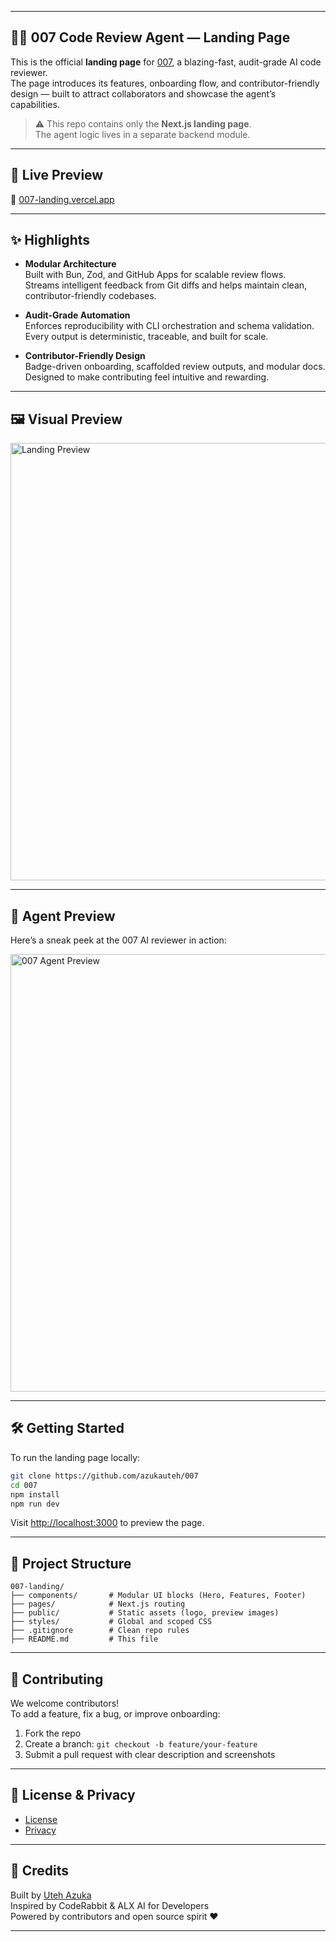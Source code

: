 

---

## 🕵️‍♀️ 007 Code Review Agent — Landing Page

This is the official **landing page** for [007](https://007-landing.vercel.app), a blazing-fast, audit-grade AI code reviewer.  
The page introduces its features, onboarding flow, and contributor-friendly design — built to attract collaborators and showcase the agent’s capabilities.

> ⚠️ This repo contains only the **Next.js landing page**.  
> The agent logic lives in a separate backend module.

---

## 🚀 Live Preview

🔗 [007-landing.vercel.app](https://007-landing.vercel.app)

---

## ✨ Highlights

- **Modular Architecture**  
  Built with Bun, Zod, and GitHub Apps for scalable review flows.  
  Streams intelligent feedback from Git diffs and helps maintain clean, contributor-friendly codebases.

- **Audit-Grade Automation**  
  Enforces reproducibility with CLI orchestration and schema validation.  
  Every output is deterministic, traceable, and built for scale.

- **Contributor-Friendly Design**  
  Badge-driven onboarding, scaffolded review outputs, and modular docs.  
  Designed to make contributing feel intuitive and rewarding.

---

## 🖼️ Visual Preview

<img src="https://i.imgur.com/qFDp4fd.png" alt="Landing Preview" width="700"/>

---

## 🧠 Agent Preview

Here’s a sneak peek at the 007 AI reviewer in action:

<img src="https://i.imgur.com/gk98LTj.png" alt="007 Agent Preview" width="700"/>

---

## 🛠️ Getting Started

To run the landing page locally:

```bash
git clone https://github.com/azukauteh/007
cd 007
npm install
npm run dev
```

Visit [http://localhost:3000](http://localhost:3000) to preview the page.

---

## 📁 Project Structure

```
007-landing/
├── components/       # Modular UI blocks (Hero, Features, Footer)
├── pages/            # Next.js routing
├── public/           # Static assets (logo, preview images)
├── styles/           # Global and scoped CSS
├── .gitignore        # Clean repo rules
├── README.md         # This file
```

---

## 👥 Contributing

We welcome contributors!  
To add a feature, fix a bug, or improve onboarding:

1. Fork the repo
2. Create a branch: `git checkout -b feature/your-feature`
3. Submit a pull request with clear description and screenshots

---

## 📄 License & Privacy

- [License](https://007-landing.vercel.app/license)
- [Privacy](https://007-landing.vercel.app/privacy)

---

## 🧠 Credits

Built by [Uteh Azuka](https://github.com/azukauteh)  
Inspired by CodeRabbit & ALX AI for Developers  
Powered by contributors and open source spirit ❤️

---
